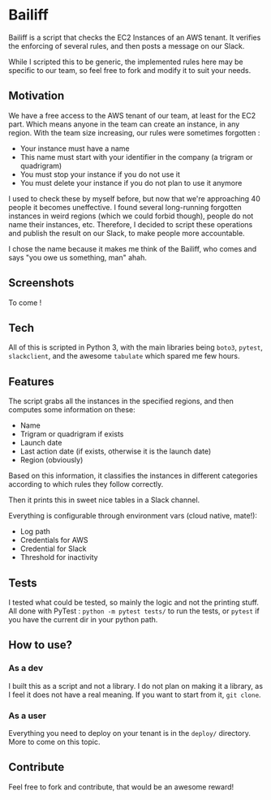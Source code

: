 # Bailiff
Bailiff is a script that checks the EC2 Instances of an AWS tenant. It verifies the enforcing of several rules, and then posts a message on our Slack. 

While I scripted this to be generic, the implemented rules here may be specific to our team, so feel free to fork and modify it to suit your needs.

## Motivation
We have a free access to the AWS tenant of our team, at least for the EC2 part. Which means anyone in the team can create an instance, in any region. With the team size increasing, our rules were sometimes forgotten : 
 - Your instance must have a name
 - This name must start with your identifier in the company (a trigram or quadrigram)
 - You must stop your instance if you do not use it
 - You must delete your instance if you do not plan to use it anymore

 I used to check these by myself before, but now that we're approaching 40 people it becomes uneffective. I found several long-running forgotten instances in weird regions (which we could forbid though), people do not name their instances, etc. Therefore, I decided to script these operations and publish the result on our Slack, to make people more accountable.

 I chose the name because it makes me think of the Bailiff, who comes and says "you owe us something, man" ahah.

 ## Screenshots
 To come !

 ## Tech
 All of this is scripted in Python 3, with the main libraries being `boto3`, `pytest`, `slackclient`, and the awesome `tabulate` which spared me few hours.

 ## Features
The script grabs all the instances in the specified regions, and then computes some information on these:
 - Name
 - Trigram or quadrigram if exists
 - Launch date
 - Last action date (if exists, otherwise it is the launch date)
 - Region (obviously)

 Based on this information, it classifies the instances in different categories according to which rules they follow correctly.

 Then it prints this in sweet nice tables in a Slack channel.

 Everything is configurable through environment vars (cloud native, mate!):
  - Log path
  - Credentials for AWS
  - Credential for Slack
  - Threshold for inactivity

## Tests
I tested what could be tested, so mainly the logic and not the printing stuff. All done with PyTest : `python -m pytest tests/` to run the tests, or `pytest` if you have the current dir in your python path.

## How to use?
### As a dev
I built this as a script and not a library. I do not plan on making it a library, as I feel it does not have a real meaning. If you want to start from it, `git clone`.

### As a user
Everything you need to deploy on your tenant is in the `deploy/` directory. More to come on this topic.

## Contribute
Feel free to fork and contribute, that would be an awesome reward!


